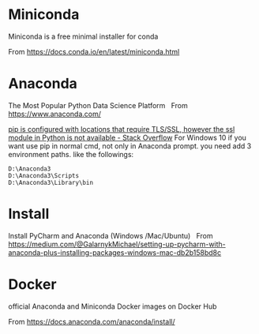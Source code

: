 # Miniconda

Miniconda is a free minimal installer for conda

From <https://docs.conda.io/en/latest/miniconda.html> 


# Anaconda

The Most Popular Python Data Science Platform
 
From <https://www.anaconda.com/> 


[pip is configured with locations that require TLS/SSL, however the ssl module in Python is not available - Stack Overflow](https://stackoverflow.com/questions/45954528/pip-is-configured-with-locations-that-require-tls-ssl-however-the-ssl-module-in)
For Windows 10 if you want use pip in normal cmd, not only in Anaconda prompt. you need add 3 environment paths. like the followings:
```
D:\Anaconda3 
D:\Anaconda3\Scripts
D:\Anaconda3\Library\bin
```


# Install 

Install PyCharm and Anaconda (Windows /Mac/Ubuntu)
 
From <https://medium.com/@GalarnykMichael/setting-up-pycharm-with-anaconda-plus-installing-packages-windows-mac-db2b158bd8c>


# Docker

official Anaconda and Miniconda Docker images on Docker Hub

From <https://docs.anaconda.com/anaconda/install/> 

